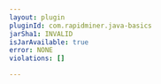 ```yaml
---
layout: plugin
pluginId: com.rapidminer.java-basics
jarSha1: INVALID
isJarAvailable: true
error: NONE
violations: []

---
```

